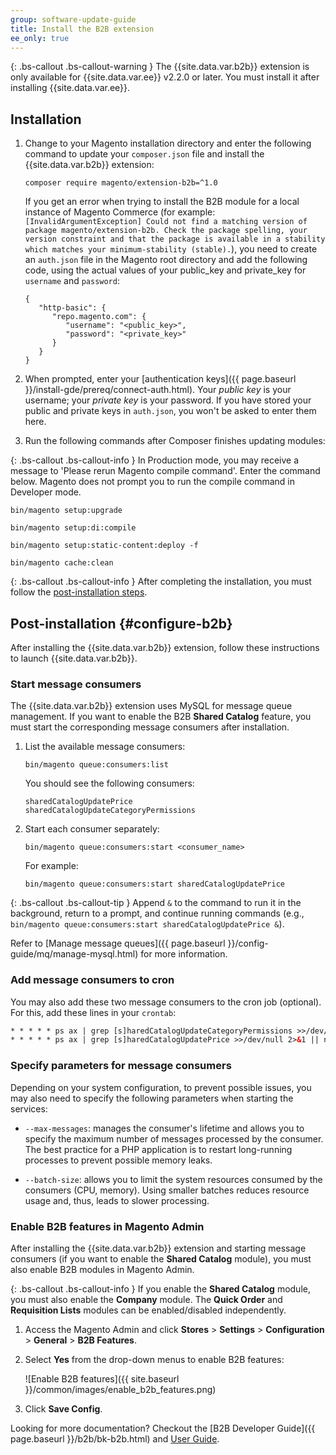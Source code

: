 ```yaml
---
group: software-update-guide
title: Install the B2B extension
ee_only: true
---
```


{: .bs-callout .bs-callout-warning }
The {{site.data.var.b2b}} extension is only available for {{site.data.var.ee}} v2.2.0 or later. You must install it after installing {{site.data.var.ee}}.

## Installation

1.  Change to your Magento installation directory and enter the following command to update your `composer.json` file and install the {{site.data.var.b2b}} extension:

    ```
    composer require magento/extension-b2b=^1.0
    ```

    If you get an error when trying to install the B2B module for a local instance of Magento Commerce (for example: `[InvalidArgumentException] Could not find a matching version of package magento/extension-b2b. Check the package spelling, your version constraint and that the package is available in a stability which matches your minimum-stability (stable).`), you need to create an `auth.json` file in the Magento root directory and add the following code, using the actual values of your public_key and private_key for `username` and `password`:

    ```
    {
       "http-basic": {
          "repo.magento.com": {
             "username": "<public_key>",
             "password": "<private_key>"
          }
       }
    }
    ```

2.  When prompted, enter your [authentication keys]({{ page.baseurl }}/install-gde/prereq/connect-auth.html). Your *public key* is your username; your *private key* is your password. If you have stored your public and private keys in `auth.json`, you won't be asked to enter them here.

3.  Run the following commands after Composer finishes updating modules:

{: .bs-callout .bs-callout-info }
In Production mode, you may receive a message to 'Please rerun Magento compile command'.  Enter the command below. Magento does not prompt you to run the compile command in Developer mode.

    
    bin/magento setup:upgrade

    bin/magento setup:di:compile

    bin/magento setup:static-content:deploy -f

    bin/magento cache:clean
    

{: .bs-callout .bs-callout-info }
After completing the installation, you must follow the [post-installation steps](#configure-b2b).

## Post-installation {#configure-b2b}

After installing the {{site.data.var.b2b}} extension, follow these instructions to launch {{site.data.var.b2b}}.

### Start message consumers

The {{site.data.var.b2b}} extension uses MySQL for message queue management. If you want to enable the B2B **Shared Catalog** feature, you must start the corresponding message consumers after installation.

1.  List the available message consumers:

    ```
    bin/magento queue:consumers:list
    ```

    You should see the following consumers:

    ```
    sharedCatalogUpdatePrice
    sharedCatalogUpdateCategoryPermissions
    ```

2.  Start each consumer separately:

    ```
    bin/magento queue:consumers:start <consumer_name>
    ```

    For example:

    ```
    bin/magento queue:consumers:start sharedCatalogUpdatePrice
    ```

{: .bs-callout .bs-callout-tip }
Append `&` to the command to run it in the background, return to a prompt, and continue running commands (e.g., `bin/magento queue:consumers:start sharedCatalogUpdatePrice &`).

Refer to [Manage message queues]({{ page.baseurl }}/config-guide/mq/manage-mysql.html) for more information.

### Add message consumers to cron

You may also add these two message consumers to the cron job (optional). For this, add these lines in your `crontab`:

```xml
* * * * * ps ax | grep [s]haredCatalogUpdateCategoryPermissions >>/dev/null 2>&1 || nohup php /var/www/html/magento2/bin/magento queue:consumers:start sharedCatalogUpdateCategoryPermissions &
* * * * * ps ax | grep [s]haredCatalogUpdatePrice >>/dev/null 2>&1 || nohup php /var/www/html/magento2/bin/magento queue:consumers:start sharedCatalogUpdatePrice &
```

### Specify parameters for message consumers

Depending on your system configuration, to prevent possible issues, you may also need to specify the following parameters when starting the services:

-   `--max-messages`: manages the consumer's lifetime and allows you to specify the maximum number of messages processed by the consumer. The best practice for a PHP application is to restart long-running processes to prevent possible memory leaks.

-   `--batch-size`: allows you to limit the system resources consumed by the consumers (CPU, memory). Using smaller batches reduces resource usage and, thus, leads to slower processing.

### Enable B2B features in Magento Admin

After installing the {{site.data.var.b2b}} extension and starting message consumers (if you want to enable the **Shared Catalog** module), you must also enable B2B modules in Magento Admin.

{: .bs-callout .bs-callout-info }
If you enable the **Shared Catalog** module, you must also enable the **Company** module. The **Quick Order** and **Requisition Lists** modules can be enabled/disabled independently.

1.  Access the Magento Admin and click **Stores** > **Settings** > **Configuration** > **General** > **B2B Features**.

2.  Select **Yes** from the drop-down menus to enable B2B features:

    ![Enable B2B features]({{ site.baseurl }}/common/images/enable_b2b_features.png)

3.  Click **Save Config**.

Looking for more documentation? Checkout the [B2B Developer Guide]({{ page.baseurl }}/b2b/bk-b2b.html) and [User Guide](//docs.magento.com/m2/b2b/user_guide/getting-started.html).
